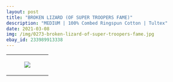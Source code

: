 ```yaml
---
layout: post
title: "BROKEN LIZARD (OF SUPER TROOPERS FAME)"
description: "MEDIUM | 100% Combed Ringspun Cotton | Tultex"
date: 2021-03-08
img: /img/0273-broken-lizard-of-super-troopers-fame.jpg
ebay_id: 233989913338
---
```




<table style="width:100%;"><tr><td style="vertical-align:top;">
      <figure class="tmblr-full" data-orig-height="2048" data-orig-width="1365" data-orig-src="https://concertshirts.netlify.app/shirts/0273/0273-01.jpg"><img src="https://64.media.tumblr.com/74fcba08b53d28f0236e71ce14f1ea46/84eaf495140c7d3d-2d/s540x810/9a1bb9da0eaf01cbef0a9a91fc621a479b5a06ea.jpg" data-orig-height="2048" data-orig-width="1365" data-orig-src="https://concertshirts.netlify.app/shirts/0273/0273-01.jpg"/></figure></td>
  </tr></table>
